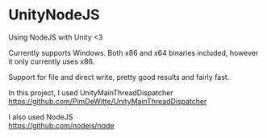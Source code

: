 # UnityNodeJS
Using NodeJS with Unity <3

Currently supports Windows.
Both x86 and x64 binaries included, however it only currently uses x86.

Support for file and direct write, pretty good results and fairly fast.

In this project, I used UnityMainThreadDispatcher<br />
https://github.com/PimDeWitte/UnityMainThreadDispatcher

I also used NodeJS<br />
https://github.com/nodejs/node

